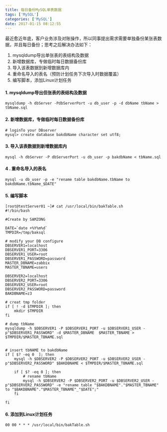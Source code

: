 ```yaml
---
title: 每日备份MySQL单表数据
tags: ['MySQL']
categories: ['MySQL']
date: 2017-01-15 08:12:55
---
```


最近愈近年底，客户业务涉及对账操作，所以同事提出需求需要单独备份某张表数据，并且每日备份；思考之后解决办法如下：

1. mysqldump导出单张表的表结构及数据
2. 新增数据库，专做临时每日数据备份库
3. 导入该表数据到新增数据库内
4. 重命名导入的表名（预防计划任务下次导入时数据覆盖）
5. 编写脚本，添加Linux计划任务



#### 1. mysqldump导出但张表的表结构及数据

```
mysqldump -h dbServer -PdbServerPort -u db_user -p -d dbName tbName > tbName.sql
```



#### 2. 新增数据库，专做临时每日数据备份库

```
# loginTo your DBserver
mysql> create database bakdbName character set utf8;
```



#### 3. 导入该表数据到新增数据库内

```
mysql -h dbServer -P dbServerPort -u db_user -p bakdbName < tbName.sql
```



#### 4 . 重命名导入的表名

```
mysql -u db_user -p -e "rename table bakdbName.tbName to bakdbName.tbName_$DATE"
```



#### 5. 编写脚本



```
[root@testServer01 ~]# cat /usr/local/bin/bakTable.sh
#!/bin/bash

#Create by SAMZONG

DATE=`date +%Y%m%d`
TMPDIR=/tmp/baksql

# modify your DB configure
DBSERVER1=localhost
DBSERVER1_PORT=3306
DBSERVER1_USER=root
DBSERVER1_PASSWORD=password
MASTER_DBNAME=zabbix
MASTER_TBNAME=users

DBSERVER2=localhost
DBSERVER2_PORT=3306
DBSERVER2_USER=root
DBSERVER2_PASSWORD=password
BAKDBNAME=z3

# creat tmp folder
if [ ! -d $TMPDIR ]; then
	mkdir $TMPDIR
fi

# dump tbName
mysqldump -h $DBSERVER1 -P $DBSERVER1_PORT -u $DBSERVER1_USER -p"$DBSERVER1_PASSWORD" -d $MASTER_DBNAME  $MASTER_TBNAME > $TMPDIR/$MASTER_TBNAME.sql


# insert tbNAME to bakdbName
if [ $? -eq 0  ]; then
	mysql -h $DBSERVER2 -P $DBSERVER2_PORT -u $DBSERVER2_USER -p"$DBSERVER2_PASSWORD" $BAKDBNAME < $TMPDIR/$MASTER_TBNAME.sql

	if [ $? -eq 0 ]; then
		# rename tbName
		mysql -h $DBSERVER2 -P $DBSERVER2_PORT -u $DBSERVER2_USER -p"$DBSERVER2_PASSWORD" -e "rename table "$BAKDBNAME"."$MASTER_TBNAME" to "$BAKDBNAME"."$MASTER_TBNAME"_"$DATE";"
	fi

fi
```



#### 6. 添加到Linux计划任务

```
00 00 * * * /usr/local/bin/bakTable.sh
```

